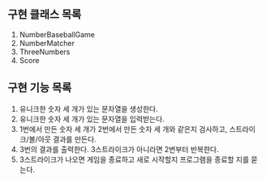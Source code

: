 ## 구현 클래스 목록
1. NumberBaseballGame
2. NumberMatcher
3. ThreeNumbers
4. Score

## 구현 기능 목록
1. 유니크한 숫자 세 개가 있는 문자열을 생성한다.
2. 유니크한 숫자 세 개가 있는 문자열을 입력받는다.
3. 1번에서 만든 숫자 세 개가 2번에서 만든 숫자 세 개와 같은지 검사하고, 스트라이크/볼/아웃 결과를 만든다.
4. 3번의 결과를 출력한다. 3스트라이크가 아니라면 2번부터 반복한다.
5. 3스트라이크가 나오면 게임을 종료하고 새로 시작할지 프로그램을 종료할 지를 묻는다.